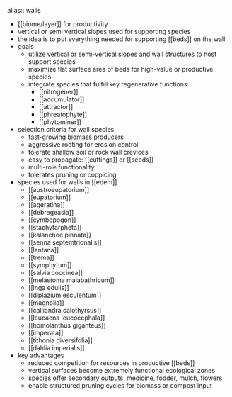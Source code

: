 alias:: walls

- [[biome/layer]] for productivity
- vertical or semi vertical slopes used for supporting species
- the idea is to put everything needed for supporting [[beds]] on the wall
- goals
	- utilize vertical or semi-vertical slopes and wall structures to host support species
	- maximize flat surface area of beds for high-value or productive species
	- integrate species that fulfill key regenerative functions:
		- [[nitrogener]]
		- [[accumulator]]
		- [[attractor]]
		- [[phreatophyte]]
		- [[phytominer]]
- selection criteria for wall species
	- fast-growing biomass producers
	- aggressive rooting for erosion control
	- tolerate shallow soil or rock wall crevices
	- easy to propagate: [[cuttings]] or [[seeds]]
	- multi-role functionality
	- tolerates pruning or coppicing
- species used for walls in [[edem]]
	- [[austroeupatorium]]
	- [[eupatorium]]
	- [[ageratina]]
	- [[debregeasia]]
	- [[cymbopogon]]
	- [[stachytarpheta]]
	- [[kalanchoe pinnata]]
	- [[senna septemtrionalis]]
	- [[lantana]]
	- [[trema]]
	- [[symphytum]]
	- [[salvia coccinea]]
	- [[melastoma malabathricum]]
	- [[inga edulis]]
	- [[diplazium esculentum]]
	- [[magnolia]]
	- [[calliandra calothyrsus]]
	- [[leucaena leucocephala]]
	- [[homolanthus giganteus]]
	- [[imperata]]
	- [[tithonia diversifolia]]
	- [[dahlia imperialis]]
- key advantages
	- reduced competition for resources in productive [[beds]]
	- vertical surfaces become extremely functional ecological zones
	- species offer secondary outputs: medicine, fodder, mulch, flowers
	- enable structured pruning cycles for biomass or compost input